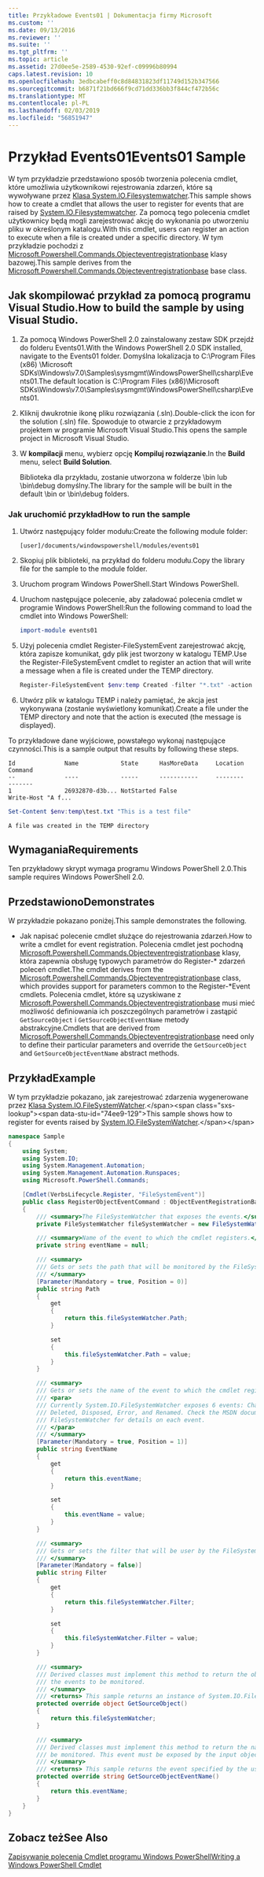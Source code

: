```yaml
---
title: Przykładowe Events01 | Dokumentacja firmy Microsoft
ms.custom: ''
ms.date: 09/13/2016
ms.reviewer: ''
ms.suite: ''
ms.tgt_pltfrm: ''
ms.topic: article
ms.assetid: 27d0ee5e-2589-4530-92ef-c09996b80994
caps.latest.revision: 10
ms.openlocfilehash: 3edbcabeff0c8d84831823df11749d152b347566
ms.sourcegitcommit: b6871f21bd666f9cd71dd336bb3f844cf472b56c
ms.translationtype: MT
ms.contentlocale: pl-PL
ms.lasthandoff: 02/03/2019
ms.locfileid: "56851947"
---
```

# <a name="events01-sample"></a><span data-ttu-id="74ee9-102">Przykład Events01</span><span class="sxs-lookup"><span data-stu-id="74ee9-102">Events01 Sample</span></span>

<span data-ttu-id="74ee9-103">W tym przykładzie przedstawiono sposób tworzenia polecenia cmdlet, które umożliwia użytkownikowi rejestrowania zdarzeń, które są wywoływane przez [Klasa System.IO.Filesystemwatcher](/dotnet/api/System.IO.FileSystemWatcher).</span><span class="sxs-lookup"><span data-stu-id="74ee9-103">This sample shows how to create a cmdlet that allows the user to register for events that are raised by [System.IO.Filesystemwatcher](/dotnet/api/System.IO.FileSystemWatcher).</span></span> <span data-ttu-id="74ee9-104">Za pomocą tego polecenia cmdlet użytkownicy będą mogli zarejestrować akcję do wykonania po utworzeniu pliku w określonym katalogu.</span><span class="sxs-lookup"><span data-stu-id="74ee9-104">With this cmdlet, users can register an action to execute when a file is created under a specific directory.</span></span> <span data-ttu-id="74ee9-105">W tym przykładzie pochodzi z [Microsoft.Powershell.Commands.Objecteventregistrationbase](/dotnet/api/Microsoft.PowerShell.Commands.ObjectEventRegistrationBase) klasy bazowej.</span><span class="sxs-lookup"><span data-stu-id="74ee9-105">This sample derives from the [Microsoft.Powershell.Commands.Objecteventregistrationbase](/dotnet/api/Microsoft.PowerShell.Commands.ObjectEventRegistrationBase) base class.</span></span>

## <a name="how-to-build-the-sample-by-using-visual-studio"></a><span data-ttu-id="74ee9-106">Jak skompilować przykład za pomocą programu Visual Studio.</span><span class="sxs-lookup"><span data-stu-id="74ee9-106">How to build the sample by using Visual Studio.</span></span>

1. <span data-ttu-id="74ee9-107">Za pomocą Windows PowerShell 2.0 zainstalowany zestaw SDK przejdź do folderu Events01.</span><span class="sxs-lookup"><span data-stu-id="74ee9-107">With the Windows PowerShell 2.0 SDK installed, navigate to the Events01 folder.</span></span> <span data-ttu-id="74ee9-108">Domyślna lokalizacja to C:\Program Files (x86) \Microsoft SDKs\Windows\v7.0\Samples\sysmgmt\WindowsPowerShell\csharp\Events01.</span><span class="sxs-lookup"><span data-stu-id="74ee9-108">The default location is C:\Program Files (x86)\Microsoft SDKs\Windows\v7.0\Samples\sysmgmt\WindowsPowerShell\csharp\Events01.</span></span>

2. <span data-ttu-id="74ee9-109">Kliknij dwukrotnie ikonę pliku rozwiązania (.sln).</span><span class="sxs-lookup"><span data-stu-id="74ee9-109">Double-click the icon for the solution (.sln) file.</span></span> <span data-ttu-id="74ee9-110">Spowoduje to otwarcie z przykładowym projektem w programie Microsoft Visual Studio.</span><span class="sxs-lookup"><span data-stu-id="74ee9-110">This opens the sample project in Microsoft Visual Studio.</span></span>

3. <span data-ttu-id="74ee9-111">W **kompilacji** menu, wybierz opcję **Kompiluj rozwiązanie**.</span><span class="sxs-lookup"><span data-stu-id="74ee9-111">In the **Build** menu, select **Build Solution**.</span></span>

    <span data-ttu-id="74ee9-112">Biblioteka dla przykładu, zostanie utworzona w folderze \bin lub \bin\debug domyślny.</span><span class="sxs-lookup"><span data-stu-id="74ee9-112">The library for the sample will be built in the default \bin or \bin\debug folders.</span></span>

### <a name="how-to-run-the-sample"></a><span data-ttu-id="74ee9-113">Jak uruchomić przykład</span><span class="sxs-lookup"><span data-stu-id="74ee9-113">How to run the sample</span></span>

1. <span data-ttu-id="74ee9-114">Utwórz następujący folder modułu:</span><span class="sxs-lookup"><span data-stu-id="74ee9-114">Create the following module folder:</span></span>

    `[user]/documents/windowspowershell/modules/events01`

2. <span data-ttu-id="74ee9-115">Skopiuj plik biblioteki, na przykład do folderu modułu.</span><span class="sxs-lookup"><span data-stu-id="74ee9-115">Copy the library file for the sample to the module folder.</span></span>

3. <span data-ttu-id="74ee9-116">Uruchom program Windows PowerShell.</span><span class="sxs-lookup"><span data-stu-id="74ee9-116">Start Windows PowerShell.</span></span>

4. <span data-ttu-id="74ee9-117">Uruchom następujące polecenie, aby załadować polecenia cmdlet w programie Windows PowerShell:</span><span class="sxs-lookup"><span data-stu-id="74ee9-117">Run the following command to load the cmdlet into Windows PowerShell:</span></span>

    ```powershell
    import-module events01
    ```

5. <span data-ttu-id="74ee9-118">Użyj polecenia cmdlet Register-FileSystemEvent zarejestrować akcję, która zapisze komunikat, gdy plik jest tworzony w katalogu TEMP.</span><span class="sxs-lookup"><span data-stu-id="74ee9-118">Use the Register-FileSystemEvent cmdlet to register an action that will write a message when a file is created under the TEMP directory.</span></span>

    ```powershell
    Register-FileSystemEvent $env:temp Created -filter "*.txt" -action { Write-Host "A file was created in the TEMP directory" }
    ```

6. <span data-ttu-id="74ee9-119">Utwórz plik w katalogu TEMP i należy pamiętać, że akcja jest wykonywana (zostanie wyświetlony komunikat).</span><span class="sxs-lookup"><span data-stu-id="74ee9-119">Create a file under the TEMP directory and note that the action is executed (the message is displayed).</span></span>

<span data-ttu-id="74ee9-120">To przykładowe dane wyjściowe, powstałego wykonaj następujące czynności.</span><span class="sxs-lookup"><span data-stu-id="74ee9-120">This is a sample output that results by following these steps.</span></span>

```output
Id              Name            State      HasMoreData     Location             Command
--              ----            -----      -----------     --------             -------
1               26932870-d3b... NotStarted False                                 Write-Host "A f...

```

```powershell
Set-Content $env:temp\test.txt "This is a test file"
```

```output
A file was created in the TEMP directory
```

## <a name="requirements"></a><span data-ttu-id="74ee9-121">Wymagania</span><span class="sxs-lookup"><span data-stu-id="74ee9-121">Requirements</span></span>

<span data-ttu-id="74ee9-122">Ten przykładowy skrypt wymaga programu Windows PowerShell 2.0.</span><span class="sxs-lookup"><span data-stu-id="74ee9-122">This sample requires Windows PowerShell 2.0.</span></span>

## <a name="demonstrates"></a><span data-ttu-id="74ee9-123">Przedstawiono</span><span class="sxs-lookup"><span data-stu-id="74ee9-123">Demonstrates</span></span>

<span data-ttu-id="74ee9-124">W przykładzie pokazano poniżej.</span><span class="sxs-lookup"><span data-stu-id="74ee9-124">This sample demonstrates the following.</span></span>

- <span data-ttu-id="74ee9-125">Jak napisać polecenie cmdlet służące do rejestrowania zdarzeń.</span><span class="sxs-lookup"><span data-stu-id="74ee9-125">How to write a cmdlet for event registration.</span></span> <span data-ttu-id="74ee9-126">Polecenia cmdlet jest pochodną [Microsoft.Powershell.Commands.Objecteventregistrationbase](/dotnet/api/Microsoft.PowerShell.Commands.ObjectEventRegistrationBase) klasy, która zapewnia obsługę typowych parametrów do Register-\* zdarzeń poleceń cmdlet.</span><span class="sxs-lookup"><span data-stu-id="74ee9-126">The cmdlet derives from the [Microsoft.Powershell.Commands.Objecteventregistrationbase](/dotnet/api/Microsoft.PowerShell.Commands.ObjectEventRegistrationBase) class, which provides support for parameters common to the Register-\*Event cmdlets.</span></span> <span data-ttu-id="74ee9-127">Polecenia cmdlet, które są uzyskiwane z [Microsoft.Powershell.Commands.Objecteventregistrationbase](/dotnet/api/Microsoft.PowerShell.Commands.ObjectEventRegistrationBase) musi mieć możliwość definiowania ich poszczególnych parametrów i zastąpić `GetSourceObject` i `GetSourceObjectEventName` metody abstrakcyjne.</span><span class="sxs-lookup"><span data-stu-id="74ee9-127">Cmdlets that are derived from [Microsoft.Powershell.Commands.Objecteventregistrationbase](/dotnet/api/Microsoft.PowerShell.Commands.ObjectEventRegistrationBase) need only to define their particular parameters and override the `GetSourceObject` and `GetSourceObjectEventName` abstract methods.</span></span>

## <a name="example"></a><span data-ttu-id="74ee9-128">Przykład</span><span class="sxs-lookup"><span data-stu-id="74ee9-128">Example</span></span>

<span data-ttu-id="74ee9-129">W tym przykładzie pokazano, jak zarejestrować zdarzenia wygenerowane przez [Klasa System.IO.FileSystemWatcher](https://msdn.microsoft.com/en-us/library/system.io.filesystemwatcher\(v=vs.110\).aspx).</span><span class="sxs-lookup"><span data-stu-id="74ee9-129">This sample shows how to register for events raised by [System.IO.FileSystemWatcher](https://msdn.microsoft.com/en-us/library/system.io.filesystemwatcher\(v=vs.110\).aspx).</span></span>

```csharp
namespace Sample
{
    using System;
    using System.IO;
    using System.Management.Automation;
    using System.Management.Automation.Runspaces;
    using Microsoft.PowerShell.Commands;

    [Cmdlet(VerbsLifecycle.Register, "FileSystemEvent")]
    public class RegisterObjectEventCommand : ObjectEventRegistrationBase
    {
        /// <summary>The FileSystemWatcher that exposes the events.</summary>
        private FileSystemWatcher fileSystemWatcher = new FileSystemWatcher();

        /// <summary>Name of the event to which the cmdlet registers.</summary>
        private string eventName = null;

        /// <summary>
        /// Gets or sets the path that will be monitored by the FileSystemWatcher.
        /// </summary>
        [Parameter(Mandatory = true, Position = 0)]
        public string Path
        {
            get
            {
                return this.fileSystemWatcher.Path;
            }

            set
            {
                this.fileSystemWatcher.Path = value;
            }
        }

        /// <summary>
        /// Gets or sets the name of the event to which the cmdlet registers.
        /// <para>
        /// Currently System.IO.FileSystemWatcher exposes 6 events: Changed, Created,
        /// Deleted, Disposed, Error, and Renamed. Check the MSDN documentation of
        /// FileSystemWatcher for details on each event.
        /// </para>
        /// </summary>
        [Parameter(Mandatory = true, Position = 1)]
        public string EventName
        {
            get
            {
                return this.eventName;
            }

            set
            {
                this.eventName = value;
            }
        }

        /// <summary>
        /// Gets or sets the filter that will be user by the FileSystemWatcher.
        /// </summary>
        [Parameter(Mandatory = false)]
        public string Filter
        {
            get
            {
                return this.fileSystemWatcher.Filter;
            }

            set
            {
                this.fileSystemWatcher.Filter = value;
            }
        }

        /// <summary>
        /// Derived classes must implement this method to return the object that generates
        /// the events to be monitored.
        /// </summary>
        /// <returns> This sample returns an instance of System.IO.FileSystemWatcher</returns>
        protected override object GetSourceObject()
        {
            return this.fileSystemWatcher;
        }

        /// <summary>
        /// Derived classes must implement this method to return the name of the event to
        /// be monitored. This event must be exposed by the input object.
        /// </summary>
        /// <returns> This sample returns the event specified by the user with the -EventName parameter.</returns>
        protected override string GetSourceObjectEventName()
        {
            return this.eventName;
        }
    }
}
```

## <a name="see-also"></a><span data-ttu-id="74ee9-130">Zobacz też</span><span class="sxs-lookup"><span data-stu-id="74ee9-130">See Also</span></span>

[<span data-ttu-id="74ee9-131">Zapisywanie polecenia Cmdlet programu Windows PowerShell</span><span class="sxs-lookup"><span data-stu-id="74ee9-131">Writing a Windows PowerShell Cmdlet</span></span>](./writing-a-windows-powershell-cmdlet.md)